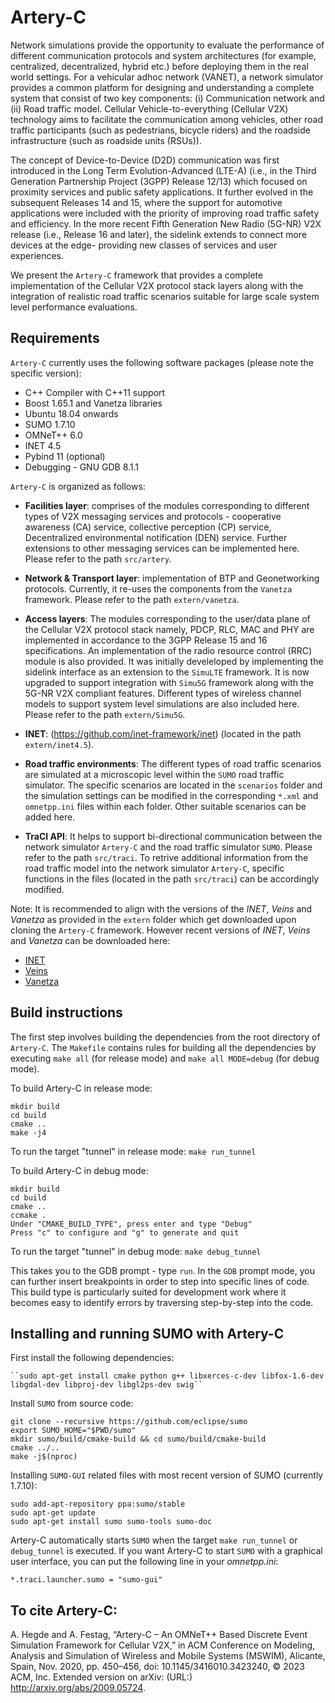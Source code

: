 # Artery-C
Network simulations provide the opportunity to evaluate the performance of different communication protocols and system architectures (for example, centralized, decentralized, hybrid etc.) before deploying them in the real world settings. For a vehicular adhoc network (VANET), a network simulator provides a common platform for designing and
understanding a complete system that consist of two key components: (i) Communication network and (ii) Road traffic model. Cellular Vehicle-to-everything (Cellular V2X) technology aims to facilitate the communication among vehicles, other road traffic participants (such as pedestrians, bicycle riders) and the roadside infrastructure (such as roadside units (RSUs)). 

The concept of Device-to-Device (D2D) communication was first introduced in the Long Term Evolution-Advanced (LTE-A) (i.e., in the Third Generation Partnership Project (3GPP) Release 12/13) which focused on proximity services and public safety applications. It further evolved in the subsequent Releases 14 and 15, where the support for automotive applications were included with the priority of improving road traffic safety and efficiency. In the more recent Fifth Generation New Radio (5G-NR) V2X release (i.e., Release 16 and later), the sidelink extends to connect more devices at the edge-
providing new classes of services and user experiences.

 We present the ``Artery-C`` framework that provides a complete implementation of the Cellular V2X protocol stack layers along with the integration of realistic road traffic scenarios suitable for large scale system level performance evaluations.

## Requirements

``Artery-C`` currently uses the following software packages (please note the specific version):
* C++ Compiler with C++11 support
* Boost 1.65.1 and Vanetza libraries
* Ubuntu 18.04 onwards
* SUMO 1.7.10 
* OMNeT++ 6.0 
* INET 4.5
* Pybind 11 (optional)
* Debugging - GNU GDB 8.1.1

``Artery-C`` is organized as follows:
- **Facilities layer**: comprises of the modules corresponding to different types of V2X messaging services and protocols - cooperative awareness (CA) service, collective perception (CP) service, Decentralized environmental notification (DEN) service. Further extensions to other messaging services can be implemented here. Please refer to the path ``src/artery``.  


- **Network & Transport layer**: implementation of BTP and Geonetworking protocols. Currently, it re-uses the components from the ``Vanetza`` framework. Please refer to the path ``extern/vanetza``.  

- **Access layers**: The modules corresponding to the user/data plane of the Cellular V2X protocol stack namely, PDCP, RLC, MAC and PHY are implemented in accordance to the 3GPP Release 15 and 16 specifications. An implementation of the radio resource control (RRC) module is also provided. It was initially develeloped by implementing the sidelink interface as an extension to the ``SimuLTE`` framework. It is now upgraded to support integration with ``Simu5G`` framework along with the 5G-NR V2X compliant features. Different types of wireless channel models to support system level simulations are also included here. Please refer to the path ``extern/Simu5G``.  

- **INET**: (https://github.com/inet-framework/inet) (located in the path ``extern/inet4.5``).  

- **Road traffic environments**: The different types of road traffic scenarios are simulated at a microscopic level within the ``SUMO`` road traffic simulator. The specific scenarios are located in the ``scenarios`` folder and the simulation settings can be modified in the corresponding ``*.xml`` and ``omnetpp.ini`` files within each folder. Other suitable scenarios can be added here.  

- **TraCI API**: It helps to support bi-directional communication between the network simulator ``Artery-C`` and the road traffic simulator ``SUMO``. Please refer to the path ``src/traci``. To retrive additional information from the road traffic model into the network simulator ``Artery-C``, specific functions in the files (located in the path ``src/traci``) can be accordingly modified.  


Note: It is recommended to align with the versions of the *INET*, *Veins* and *Vanetza* as provided in the ``extern`` folder which get downloaded upon cloning the ``Artery-C`` framework. However recent versions of *INET*, *Veins* and *Vanetza* can be downloaded here:

- [INET](https://github.com/inet-framework/inet)
- [Veins](https://github.com/sommer/veins)
- [Vanetza](https://github.com/riebl/vanetza)

## Build instructions
The first step involves building the dependencies from the root directory of ``Artery-C``. The ``Makefile`` contains rules for building all the dependencies by executing ``make all`` (for release mode) and ``make all MODE=debug`` (for debug mode).

To build Artery-C in release mode:

	mkdir build
	cd build
	cmake ..
	make -j4

To run the target "tunnel" in release mode:
``make run_tunnel``
	

To build Artery-C in debug mode:
	 
	mkdir build
	cd build
	cmake ..
	ccmake .
	Under "CMAKE_BUILD_TYPE", press enter and type "Debug"
	Press "c" to configure and "g" to generate and quit
	
To run the target "tunnel" in debug mode:
	``make debug_tunnel``

This takes you to the GDB prompt - type ``run``. In the ``GDB`` prompt mode, you can further insert breakpoints in order to step into specific lines of code. This build type is particularly suited for development work where it becomes easy to identify errors by traversing step-by-step into the code.


## Installing and running SUMO with Artery-C

First install the following dependencies:

	``sudo apt-get install cmake python g++ libxerces-c-dev libfox-1.6-dev libgdal-dev libproj-dev libgl2ps-dev swig``

Install ``SUMO`` from source code:

	git clone --recursive https://github.com/eclipse/sumo
 	export SUMO_HOME="$PWD/sumo"
 	mkdir sumo/build/cmake-build && cd sumo/build/cmake-build
 	cmake ../..
 	make -j$(nproc)

Installing ``SUMO-GUI`` related files with most recent version of SUMO (currently 1.7.10):

	sudo add-apt-repository ppa:sumo/stable
	sudo apt-get update
	sudo apt-get install sumo sumo-tools sumo-doc

Artery-C automatically starts ``SUMO`` when the target ``make run_tunnel`` or ``debug_tunnel`` is executed. If you want Artery-C to start ``SUMO`` with a graphical user interface, you can put the following line in your *omnetpp.ini*:

    *.traci.launcher.sumo = "sumo-gui"
    
## To cite Artery-C:
A. Hegde and A. Festag, “Artery-C – An OMNeT++ Based Discrete Event Simulation Framework for Cellular V2X,” in ACM Conference on Modeling, Analysis and Simulation of Wireless and Mobile Systems (MSWIM), Alicante, Spain, Nov. 2020, pp. 450–456, doi: 10.1145/3416010.3423240, © 2023 ACM, Inc. Extended version on arXiv: (URL:) http://arxiv.org/abs/2009.05724.
